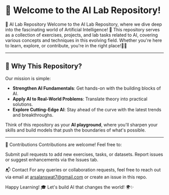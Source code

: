 # 🌟 Welcome to the AI Lab Repository!

🌟 AI Lab Repository Welcome to the AI Lab Repository, where we dive deep into the fascinating world of Artificial Intelligence! 🤖 This repository serves as a collection of exercises, projects, and lab tasks related to AI, covering various concepts and techniques in this evolving field. Whether you're here to learn, explore, or contribute, you're in the right place!🤖✨

---

## 🧠 Why This Repository?

Our mission is simple:

- **Strengthen AI Fundamentals**: Get hands-on with the building blocks of AI.
- **Apply AI to Real-World Problems**: Translate theory into practical solutions.
- **Explore Cutting-Edge AI**: Stay ahead of the curve with the latest trends and breakthroughs.

Think of this repository as your **AI playground**, where you'll sharpen your skills and build models that push the boundaries of what's possible.

---

🤝 Contributions
Contributions are welcome! Feel free to:

Submit pull requests to add new exercises, tasks, or datasets.
Report issues or suggest enhancements via the Issues tab.


📬 Contact
For any queries or collaboration requests, feel free to reach out via email at arsalanswat7@gmail.com or create an issue in this repo.

Happy Learning! 🎓 Let's build AI that changes the world! 🌍✨
